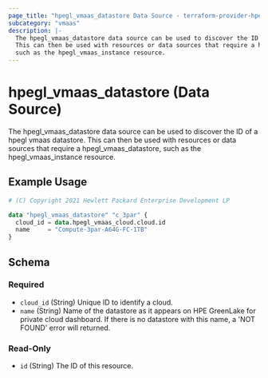 ```yaml
---
page_title: "hpegl_vmaas_datastore Data Source - terraform-provider-hpegl"
subcategory: "vmaas"
description: |-
  The hpegl_vmaas_datastore data source can be used to discover the ID of a hpegl vmaas datastore.
  This can then be used with resources or data sources that require a hpegl_vmaas_datastore,
  such as the hpegl_vmaas_instance resource.
---
```

# hpegl_vmaas_datastore (Data Source)

The hpegl_vmaas_datastore data source can be used to discover the ID of a hpegl vmaas datastore.
		This can then be used with resources or data sources that require a hpegl_vmaas_datastore,
		such as the hpegl_vmaas_instance resource.

## Example Usage

```terraform
# (C) Copyright 2021 Hewlett Packard Enterprise Development LP

data "hpegl_vmaas_datastore" "c_3par" {
  cloud_id = data.hpegl_vmaas_cloud.cloud.id
  name     = "Compute-3par-A64G-FC-1TB"
}
```

<!-- schema generated by tfplugindocs -->
## Schema

### Required

- `cloud_id` (String) Unique ID to identify a cloud.
- `name` (String) Name of the datastore as it appears on HPE GreenLake for private cloud dashboard. If there is no datastore with this name, a 'NOT FOUND' error will returned.

### Read-Only

- `id` (String) The ID of this resource.


